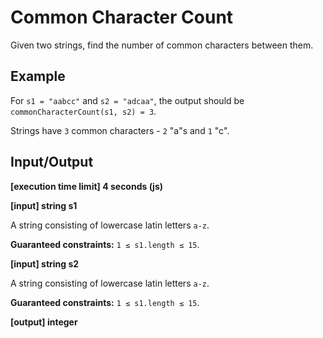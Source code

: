 # Common Character Count

Given two strings, find the number of common characters between them.

## Example

For `s1 = "aabcc"` and `s2 = "adcaa"`, the output should be `commonCharacterCount(s1, s2) = 3`.

Strings have `3` common characters - `2` "a"s and `1` "c".

## Input/Output

**[execution time limit] 4 seconds (js)**

**[input] string s1**

A string consisting of lowercase latin letters `a-z`.

**Guaranteed constraints:**
`1 ≤ s1.length ≤ 15`.

**[input] string s2**

A string consisting of lowercase latin letters `a-z`.

**Guaranteed constraints:**
`1 ≤ s1.length ≤ 15`.

**[output] integer**